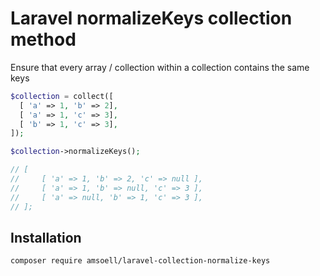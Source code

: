# Laravel normalizeKeys collection method

Ensure that every array / collection within a collection contains the same keys

```php
$collection = collect([
  [ 'a' => 1, 'b' => 2],
  [ 'a' => 1, 'c' => 3],
  [ 'b' => 1, 'c' => 3],
]);

$collection->normalizeKeys();

// [
//     [ 'a' => 1, 'b' => 2, 'c' => null ],
//     [ 'a' => 1, 'b' => null, 'c' => 3 ],
//     [ 'a' => null, 'b' => 1, 'c' => 3 ],
// ];
```

## Installation

`composer require amsoell/laravel-collection-normalize-keys`
